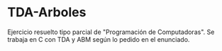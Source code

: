 # TDA-Arboles
Ejercicio resuelto tipo parcial de "Programación de Computadoras". Se trabaja en C con TDA y ABM según lo pedido en el enunciado.

